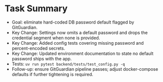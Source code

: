 # Task Summary
- Goal: eliminate hard-coded DB password default flagged by GitGuardian.
- Key Change: Settings now omits a default password and drops the credential segment when none is provided.
- Key Change: Added config tests covering missing password and percent-encoded secrets.
- Key Change: Updated environment documentation to state no default password ships with the app.
- Tests: `uv run pytest backend/tests/test_config.py -q`
- Follow-up: ensure GitGuardian pipeline passes; adjust docker-compose defaults if further tightening is required.
